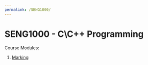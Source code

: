 ```yaml
---
permalink: /SENG1000/
---
```


# SENG1000 - C\\C++ Programming 

Course Modules:

1. [Marking](SENG1000/marking)
